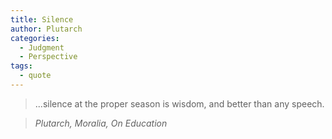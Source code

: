 ```yaml
---
title: Silence
author: Plutarch
categories:
  - Judgment
  - Perspective
tags:
  - quote
---
```


> ...silence at the proper season is wisdom, and better than any speech.


> <cite>Plutarch, Moralia, On Education</cite>

